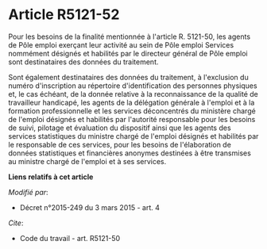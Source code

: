 # Article R5121-52

Pour les besoins de la finalité mentionnée à l'article R. 5121-50, les agents de Pôle emploi exerçant leur activité au sein
de Pôle emploi Services nommément désignés et habilités par le directeur général de Pôle emploi sont destinataires des
données du traitement. 

Sont également destinataires des données du traitement, à l'exclusion du numéro d'inscription au répertoire d'identification
des personnes physiques et, le cas échéant, de la donnée relative à la reconnaissance de la qualité de  travailleur
handicapé, les agents de la délégation générale à l'emploi et à la formation professionnelle et les services déconcentrés du
ministère chargé de l'emploi désignés et habilités par l'autorité responsable pour les besoins de suivi, pilotage et
évaluation du dispositif ainsi que les agents des services statistiques du ministre chargé de l'emploi désignés et habilités
par le responsable de ces services, pour les besoins de l'élaboration de données statistiques et financières anonymes
destinées à être transmises au ministre chargé de l'emploi et à ses services.

**Liens relatifs à cet article**

_Modifié par_:

  - Décret n°2015-249 du 3 mars 2015 - art. 4

_Cite_:

  - Code du travail - art. R5121-50
